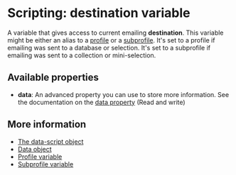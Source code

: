 # Scripting: destination variable

A variable that gives access to current emailing **destination**. This variable might
be either an alias to a [profile](./followups-scripting-profile.md) or a
[subprofile](./followups-scripting-subprofile.md). It's set to a profile if
emailing was sent to a database or selection. It's set to a subprofile if emailing
was sent to a collection or mini-selection. 

## Available properties

* **data**: An advanced property you can use to store more information. See 
the documentation on the [data property](./followups-scripting-data) (Read and write)

## More information

* [The data-script object](./followups-scripting)
* [Data object](./followups-scripting-data)
* [Profile variable](./followups-scripting-profile)
* [Subprofile variable](./followups-scripting-subprofile)
